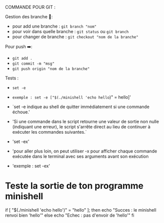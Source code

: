 COMMANDE POUR GIT : 

Gestion des branche 🌲:
- pour add une branche : `git branch "nom"`
- pour voir dans quelle branche : `git status` ou `git branch`
- pour changer de branche : `git checkout "nom de la branche"`

Pour push ➡️:
- `git add .`
- `git commit -m "msg"`
- `git push origin "nom de la branche"`

Tests :
- `set -e`
- `exemple : set -e ["$(./minishell 'echo hello`)" = hello]'
- `set -e indique au shell de quitter immédiatement si une commande échoue.'
- 'Si une commande dans le script retourne une valeur de sortie non nulle (indiquant une erreur), le script s'arrête direct au lieu de continuer à exécuter les commandes suivantes.`

- 'set -ex'
- 'pour aller plus loin, on peut utiliser -x pour afficher chaque commande exécutée dans le terminal avec ses arguments avant son exécution
- 'exemple : set -ex'
# Teste la sortie de ton programme minishell
if [ "$(./minishell 'echo hello')" = "hello" ]; then
    echo "Succes : le minishell renvoi bien 'hello'"
else
    echo "Echec : pas d'envoir de 'hello'"
fi
